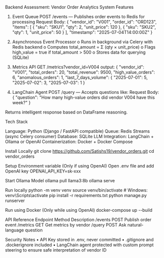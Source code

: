 Backend Assessment: Vendor Order Analytics System
Features
1. Event Queue
POST /events — Publishes order events to Redis for processing
Request Body:
{
  "vendor_id": "V001",
  "order_id": "ORD123",
  "items": [
    { "sku": "SKU1", "qty": 2, "unit_price": 120 },
    { "sku": "SKU2", "qty": 1, "unit_price": 50 }
  ],
  "timestamp": "2025-07-04T14:00:00Z"
}
 

3. Asynchronous Event Processor
o	Runs in background via Celery with Redis backend
o	Computes total_amount = Σ (qty × unit_price)
o	Flags high_value = true if total_amount > 500
o	Stores data for querying (SQLite)

4. Metrics API
GET /metrics?vendor_id=V004
output:
{
  "vendor_id": "V001",
  "total_orders": 20,
  "total_revenue": 9500,
  "high_value_orders": 6,
  "anomalous_orders": 1,
  "last_7_days_volume": {
    "2025-07-01": 5,
    "2025-07-02": 3,
    "2025-07-03": 1
  }


6. LangChain Agent
POST /query — Accepts questions like:
Request Body:
{
"question": "How many high-value orders did vendor V004 have this week?"
}

Returns intelligent response based on DataFrame reasoning.

Tech Stack

Language: Python (Django / FastAPI compatible)
Queue: Redis Streams (async Celery consumer)
Database: SQLite
LLM Integration: LangChain + Ollama or OpenAI
Containerization: Docker + Docker Compose

Install Locally
git clone https://github.com/Satishs19/vendor_orders.git
cd vendor_orders 

Setup Environment variable (Only if using OpenAI)
Open .env file and add OpenAI key
OPENAI_API_KEY=sk-xxx 

Start Ollama Model
ollama pull llama3:8b 
ollama serve

Run locally
python -m venv venv 
source venv/bin/activate # Windows: venv\Scripts\activate 
pip install -r requirements.txt 
python manage.py runserver

Run using Docker (Only while using OpenAI)
docker-compose up --build 

API Reference
Endpoint	Method	Description
/events	POST	Publish order event
/metrics	GET	Get metrics by vendor
/query	POST	Ask natural-language question

Security Notes
•	API Key stored in .env, never committed
•	.gitignore and .dockerignore included
•	LangChain agent protected with custom prompt steering to ensure safe interpretation of vendor ID

